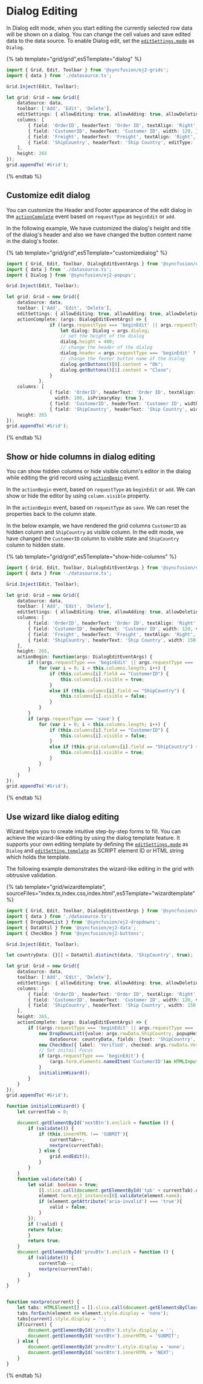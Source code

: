 # Dialog Editing

In Dialog edit mode, when you start editing the currently selected row data will be shown on a dialog.
You can change the cell values and save edited data to the data source.
To enable Dialog edit, set the [`editSettings.mode`](../../api/grid/editSettings/#mode) as `Dialog`.

{% tab template="grid/grid",es5Template="dialog" %}

```typescript
import { Grid, Edit, Toolbar } from '@syncfusion/ej2-grids';
import { data } from './datasource.ts';

Grid.Inject(Edit, Toolbar);

let grid: Grid = new Grid({
    dataSource: data,
    toolbar: ['Add', 'Edit', 'Delete'],
    editSettings: { allowEditing: true, allowAdding: true, allowDeleting: true, mode: 'Dialog' },
    columns: [
        { field: 'OrderID', headerText: 'Order ID', textAlign: 'Right', width: 100, isPrimaryKey: true },
        { field: 'CustomerID', headerText: 'Customer ID', width: 120, },
        { field: 'Freight', headerText: 'Freight', textAlign: 'Right', editType: 'numericedit', width: 120, format: 'C2' },
        { field: 'ShipCountry', headerText: 'Ship Country', editType: 'dropdownedit', width: 150 }
    ],
    height: 265
});
grid.appendTo('#Grid');

```

{% endtab %}

## Customize edit dialog

You can customize the Header and Footer appearance of the edit dialog in the [`actionComplete`](../../api/grid/#actioncomplete) event based on `requestType` as `beginEdit` or `add`.

In the following example, We have customized the dialog's height and title of the dialog's header and also we have changed the button content name in the dialog's footer.

{% tab template="grid/grid",es5Template="customizedialog" %}

```typescript
import { Grid, Edit, Toolbar, DialogEditEventArgs } from '@syncfusion/ej2-grids';
import { data } from './datasource.ts';
import { Dialog } from '@syncfusion/ej2-popups';

Grid.Inject(Edit, Toolbar);

let grid: Grid = new Grid({
    dataSource: data,
    toolbar: ['Add', 'Edit', 'Delete'],
    editSettings: { allowEditing: true, allowAdding: true, allowDeleting: true, mode: 'Dialog' },
    actionComplete: (args: DialogEditEventArgs) => {
                if ((args.requestType === 'beginEdit' || args.requestType === 'add')) {
                    let dialog: Dialog = args.dialog;
                    // set the height of the dialog
                    dialog.height = 400;
                    // change the header of the dialog
                    dialog.header = args.requestType === 'beginEdit' ? 'Edit Record of ' + args.rowData['CustomerID'] : 'New Customer';
                    // change the footer button name of the dialog
                    dialog.getButtons()[0].content = "Ok";
                    dialog.getButtons()[1].content = "Close";
                }
            },  
    columns: [
                { field: 'OrderID', headerText: 'Order ID', textAlign: 'Right',
                  width: 100, isPrimaryKey: true },
                { field: 'CustomerID', headerText: 'Customer ID', width: 120, },
                { field: 'ShipCountry', headerText: 'Ship Country', width: 150 }],
    height: 265
});
grid.appendTo('#Grid');

```

{% endtab %}

## Show or hide columns in dialog editing

You can show hidden columns or hide visible column's editor in the dialog while editing the grid record using [`actionBegin`](../../api/grid/#actionbegin) event.

In the `actionBegin` event, based on `requestType` as `beginEdit` or  `add`. We can show or hide the editor by using `column.visible` property.

In the `actionBegin` event, based on `requestType` as `save`. We can reset the properties back to the column state.

In the below example, we have rendered the grid columns `CustomerID` as hidden column and `ShipCountry` as visible column. In the edit mode, we have changed the `CustomerID` column to visible state and `ShipCountry` column to hidden state.

{% tab template="grid/grid",es5Template="show-hide-columns" %}

```typescript
import { Grid, Edit, Toolbar, DialogEditEventArgs } from '@syncfusion/ej2-grids';
import { data } from './datasource.ts';

Grid.Inject(Edit, Toolbar);

let grid: Grid = new Grid({
    dataSource: data,
    toolbar: ['Add', 'Edit', 'Delete'],
    editSettings: { allowEditing: true, allowAdding: true, allowDeleting: true, mode: 'Dialog' },
    columns: [
        { field: 'OrderID', headerText: 'Order ID', textAlign: 'Right', width: 100, isPrimaryKey: true },
        { field: 'CustomerID', headerText: 'Customer ID', width: 120, visible: false },
        { field: 'Freight', headerText: 'Freight', textAlign: 'Right', editType: 'numericedit', width: 120, format: 'C2' },
        { field: 'ShipCountry', headerText: 'Ship Country', width: 150 }
    ],
    height: 265,
    actionBegin: function(args: DialogEditEventArgs) {
        if ((args.requestType === 'beginEdit' || args.requestType === 'add')) {
            for (var i = 0; i < this.columns.length; i++) {
                if (this.columns[i].field == "CustomerID") {
                    this.columns[i].visible = true;
                }
                else if (this.columns[i].field == "ShipCountry") {
                    this.columns[i].visible = false;
                }
            }
        }
        if (args.requestType === 'save') {
            for (var i = 0; i < this.columns.length; i++) {
                if (this.columns[i].field == "CustomerID") {
                    this.columns[i].visible = false;
                }
                else if (this.grid.columns[i].field == "ShipCountry") {
                    this.columns[i].visible = true;
                }
            }
        }
    }
});
grid.appendTo('#Grid');

```

{% endtab %}

## Use wizard like dialog editing

Wizard helps you to create intuitive step-by-step forms to fill. You can achieve the wizard-like editing by using the dialog template feature. It supports your own editing template by defining the [`editSettings.mode`](../../api/grid/editSettings/#mode) as `Dialog` and [`editSetting.template`](../../api/grid/editSettings/#template) as SCRIPT element ID or HTML string which holds the template.

The following example demonstrates the wizard-like editing in the grid with obtrusive validation.

{% tab template="grid/wizardtemplate", sourceFiles="index.ts,index.css,index.html",es5Template="wizardtemplate" %}

```typescript
import { Grid, Edit, Toolbar, DialogEditEventArgs } from '@syncfusion/ej2-grids';
import { data } from './datasource.ts';
import { DropDownList } from '@syncfusion/ej2-dropdowns';
import { DataUtil } from '@syncfusion/ej2-data';
import { CheckBox } from '@syncfusion/ej2-buttons';

Grid.Inject(Edit, Toolbar);

let countryData: {}[] = DataUtil.distinct(data, 'ShipCountry', true);

let grid: Grid = new Grid({
    dataSource: data,
    toolbar: ['Add', 'Edit', 'Delete'],
    editSettings: { allowEditing: true, allowAdding: true, allowDeleting: true, mode: 'Dialog', template: '#dialogtemplate' },
    columns: [
        { field: 'OrderID', headerText: 'Order ID', textAlign: 'Right', width: 100, isPrimaryKey: true, validationRules: { required: true }},
        { field: 'CustomerID', headerText: 'Customer ID', width: 120, validationRules: { required: true }},
        { field: 'ShipCountry', headerText: 'Ship Country', width: 150 }
    ],
    height: 265,
    actionComplete: (args: DialogEditEventArgs) => {
        if ((args.requestType === 'beginEdit' || args.requestType === 'add')) {
            new DropDownList({value: args.rowData.ShipCountry, popupHeight: '300px', floatLabelType: 'Always',
                dataSource: countryData, fields: {text: 'ShipCountry', value: 'ShipCountry'}, placeholder: 'Ship Country'}, args.form.elements.namedItem('ShipCountry') as HTMLInputElement);
            new CheckBox({ label: 'Verified', checked: args.rowData.Verified }, args.form.elements.namedItem('Verified'));
            // Set initail Focus
            if (args.requestType === 'beginEdit') {
                (args.form.elements.namedItem('CustomerID')as HTMLInputElement).focus();
            }
            initializeWizard();
        }
    }
});
grid.appendTo('#Grid');

function initializeWizard() {
    let currentTab = 0;

    document.getElementById('nextBtn').onclick = function () {
        if (validate()) {
            if (this.innerHTML !== 'SUBMIT'){
                currentTab++;
                nextpre(currentTab);
            } else {
                grid.endEdit();
            }
        }
    }
    function validate(tab) {
        let valid: boolean = true;
            [].slice.call(document.getElementById('tab' + currentTab).querySelectorAll('[name]')).forEach(element => {
            element.form.ej2_instances[0].validate(element.name);
            if (element.getAttribute('aria-invalid') === 'true'){
                valid = false;
            }
        });
        if (!valid) {
        return false;
        }
        return true;
    }
    document.getElementById('prevBtn').onclick = function () {
        if (validate()) {
            currentTab--;
            nextpre(currentTab);
        }
    }
}


function nextpre(current) {
    let tabs: HTMLElement[] = [].slice.call(document.getElementsByClassName('tab'))
    tabs.forEach(element => element.style.display = 'none');
    tabs[current].style.display = '';
    if(current) {
        document.getElementById('prevBtn').style.display = '';
        document.getElementById('nextBtn').innerHTML = 'SUBMIT';
    } else {
        document.getElementById('prevBtn').style.display = 'none';
        document.getElementById('nextBtn').innerHTML = 'NEXT';
    }
}

```

{% endtab %}
